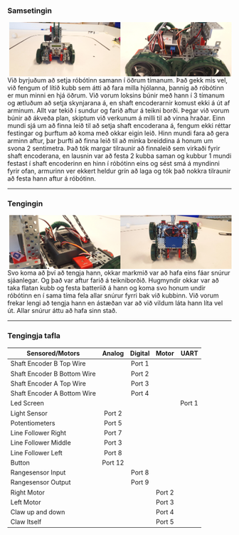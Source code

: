
### Samsetingin
<img align="right" width="250" src="https://github.com/Robertingi00/rob2a/blob/master/verkefni1/myndir/site2.jpg">
<img align="right" width="250" src="https://github.com/Robertingi00/rob2a/blob/master/verkefni1/myndir/front2.jpg">
 
   Við byrjuðum að setja róbótinn samann í öðrum tímanum. Það gekk mis vel, við fengum of lítið kubb sem átti að fara milla hjólanna, þannig að róbótinn er mun minni en hjá öðrum. Við vorum loksins búnir með hann í 3 tímanum og ætluðum að setja skynjarana á, en shaft encoderarnir komust ekki á út af arminum. Allt  var tekið í sundur og farið aftur á teikni borði. Þegar við vorum búnir að ákveða plan, skiptum við verkunum á milli til að vinna hraðar. Einn mundi sjá um að finna leið til að setja shaft encoderana á, fengum ekki réttar festingar og þurftum að koma með okkar eigin leið. Hinn mundi fara að gera arminn aftur, þar þurfti að finna leið til að minka breiddina á honum um svona 2 sentimetra. Það tók margar tilraunir að finnaleið sem virkaði fyrir shaft encoderana, en lausnin var að festa 2 kubba saman og kubbur 1 mundi festast í shaft encoderinn en hinn í róbótinn eins og sést smá á myndinni fyrir ofan, armurinn ver ekkert heldur grín að laga og tók það nokkra tilraunir að festa hann aftur á róbótinn.
   
   ___
### Tengingin
<img align="right" width="250" src="https://github.com/Robertingi00/rob2a/blob/master/verkefni1/myndir/under.jpg">
<img align="right" width="250" src="https://github.com/Robertingi00/rob2a/blob/master/verkefni1/myndir/middel.jpg">

Svo koma að því að tengja hann, okkar markmið var að hafa eins fáar snúrur sjáanlegar. Og það var aftur farið á teikniborðið. Hugmyndir okkar var að taka flatan kubb og festa batteríið á hann og koma svo honum undir róbótinn en í sama tíma fela allar snúrur fyrri bak við kubbinn. Við vorum frekar lengi að tengja hann en ástæðan var að við vildum láta hann líta vel út. Allar snúrur áttu að hafa sinn stað.

  ___  
### Tengingja tafla


   |       Sensored/Motors       | Analog | Digital | Motor |  UART  |
   |-----------------------------|:------:|:-------:|:-----:|-------:|
   | Shaft Encoder B Top Wire    |        | Port 1  |       |        |
   | Shaft Encoder B Bottom Wire |        | Port 2  |       |        |
   | Shaft Encoder A Top Wire    |        | Port 3  |       |        |
   | Shaft Encoder A Bottom Wire |        | Port 4  |       |        |
   | Led Screen                  |        |         |       | Port 1 |
   | Light Sensor                | Port 2 |         |       |        |
   | Potentiometers              | Port 5 |         |       |        |
   | Line Follower Right         | Port 7 |         |       |        |
   | Line Follower Middle        | Port 3 |         |       |        |
   | Line Follower Left          | Port 8 |         |       |        |
   | Button                      | Port 12|         |       |        |
   | Rangesensor Input           |        | Port 8  |       |        |
   | Rangesensor Output          |        | Port 9  |       |        |
   | Right Motor                 |        |         | Port 2|        |
   | Left Motor                  |        |         | Port 3|        |
   | Claw up and down            |        |         | Port 4|        |
   | Claw Itself                 |        |         | Port 5|        |
